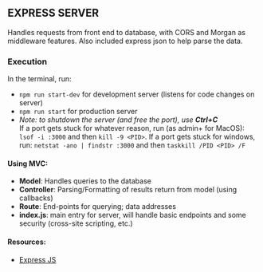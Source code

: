 ## EXPRESS SERVER
Handles requests from front end to database, with CORS and Morgan as middleware features. Also included express json to help parse the data. 

### Execution
In the terminal, run:
- `npm run start-dev` for development server (listens for code changes on server)
- `npm run start` for production server
- *Note: to shutdown the server (and free the port), use **Ctrl+C***  
If a port gets stuck for whatever reason, run (as admin+ for MacOS): `lsof -i :3000` and then `kill -9 <PID>`.
If a port gets stuck for windows, run: `netstat -ano | findstr :3000` and then `taskkill /PID <PID> /F`

#### Using MVC:
  - **Model**: Handles queries to the database
  - **Controller**: Parsing/Formatting of results return from model (using callbacks)
  - **Route**: End-points for querying; data addresses
  - **index.js**: main entry for server, will handle basic endpoints and some security (cross-site scripting, etc.) 

#### Resources:
- [Express JS](https://expressjs.com/)
